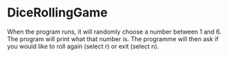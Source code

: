 # DiceRollingGame

When the program runs, it will randomly choose a number between 1 and 6.
The program will print what that number is. The programme will then ask if you would like to roll again (select r) or exit (select n).
